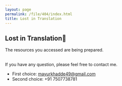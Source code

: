 ```yaml
---
layout: page
permalink: /file/404/index.html
title: Lost in Translation
---
```


## Lost in Translation🍺

The resources you accessed are being prepared.

<br>If you have any question, please feel free to contact me.

- First choice: mayurkhadde49@gmail.com
- Second choice: +91 7507738781

<br>
